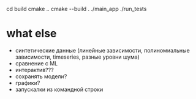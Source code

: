 cd build
cmake ..
cmake --build .
./main_app
./run_tests

# what else
-   синтетические данные (линейные зависимости, полиномиальные зависимости, timeseries, разные уровни шума)
-   сравнение с ML
-   интерактив???
-   сохранять модели?
-   графики?
-   запускалки из командной строки